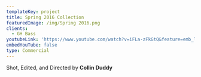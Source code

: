 ```yaml
---
templateKey: project
title: Spring 2016 Collection
featuredImage: /img/Spring 2016.png
clients:
  - GH Bass
youtubeLink: 'https://www.youtube.com/watch?v=iFLa-zFkGtQ&feature=emb_logo'
embedYouTube: false
type: Commercial
---
```

Shot, Edited, and Directed by **Collin Duddy**
